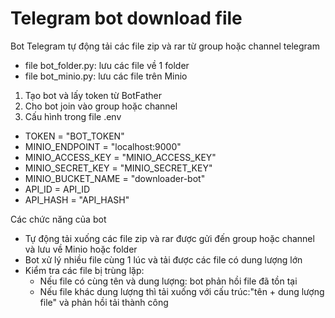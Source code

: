 # Telegram bot download file
Bot Telegram tự động tải các file zip và rar từ group hoặc channel telegram

- file bot_folder.py: lưu các file về 1 folder
- file bot_minio.py: lưu các file trên Minio

1. Tạo bot và lấy token từ BotFather
2. Cho bot join vào group hoặc channel
3. Cấu hình trong file .env
- TOKEN = "BOT_TOKEN" 
- MINIO_ENDPOINT = "localhost:9000"
- MINIO_ACCESS_KEY = "MINIO_ACCESS_KEY"
- MINIO_SECRET_KEY = "MINIO_SECRET_KEY"
- MINIO_BUCKET_NAME = "downloader-bot"
- API_ID = API_ID 
- API_HASH = "API_HASH"

Các chức năng của bot
- Tự động tải xuống các file zip và rar được gửi đến group hoặc channel và lưu về Minio hoặc folder
- Bot xử lý nhiều file cùng 1 lúc và tải được các file có dung lượng lớn
- Kiểm tra các file bị trùng lặp: 
  - Nếu file có cùng tên và dung lượng: bot phản hồi file đã tồn tại
  - Nếu file khác dung lượng thì tải xuống với cấu trúc:"tên + dung lượng file" và phản hồi tải thành công



